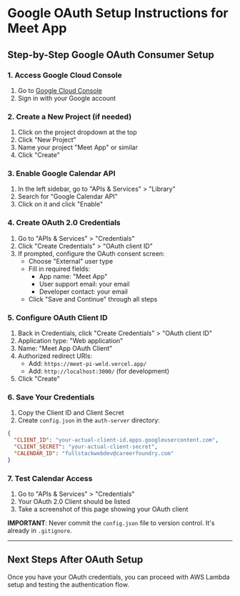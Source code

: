 # Google OAuth Setup Instructions for Meet App

## Step-by-Step Google OAuth Consumer Setup

### 1. Access Google Cloud Console
1. Go to [Google Cloud Console](https://console.cloud.google.com/)
2. Sign in with your Google account

### 2. Create a New Project (if needed)
1. Click on the project dropdown at the top
2. Click "New Project"
3. Name your project "Meet App" or similar
4. Click "Create"

### 3. Enable Google Calendar API
1. In the left sidebar, go to "APIs & Services" > "Library"
2. Search for "Google Calendar API"
3. Click on it and click "Enable"

### 4. Create OAuth 2.0 Credentials
1. Go to "APIs & Services" > "Credentials"
2. Click "Create Credentials" > "OAuth client ID"
3. If prompted, configure the OAuth consent screen:
   - Choose "External" user type
   - Fill in required fields:
     - App name: "Meet App"
     - User support email: your email
     - Developer contact: your email
   - Click "Save and Continue" through all steps

### 5. Configure OAuth Client ID
1. Back in Credentials, click "Create Credentials" > "OAuth client ID"
2. Application type: "Web application"
3. Name: "Meet App OAuth Client"
4. Authorized redirect URIs:
   - Add: `https://meet-pi-weld.vercel.app/`
   - Add: `http://localhost:3000/` (for development)
5. Click "Create"

### 6. Save Your Credentials
1. Copy the Client ID and Client Secret
2. Create `config.json` in the `auth-server` directory:

```json
{
  "CLIENT_ID": "your-actual-client-id.apps.googleusercontent.com",
  "CLIENT_SECRET": "your-actual-client-secret",
  "CALENDAR_ID": "fullstackwebdev@careerfoundry.com"
}
```

### 7. Test Calendar Access
1. Go to "APIs & Services" > "Credentials"
2. Your OAuth 2.0 Client should be listed
3. Take a screenshot of this page showing your OAuth client

**IMPORTANT**: Never commit the `config.json` file to version control. It's already in `.gitignore`.

---

## Next Steps After OAuth Setup

Once you have your OAuth credentials, you can proceed with AWS Lambda setup and testing the authentication flow.
